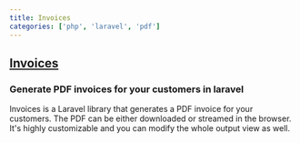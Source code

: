 ```yaml
---
title: Invoices
categories: ['php', 'laravel', 'pdf']
---
```

## [Invoices](https://github.com/ConsoleTVs/Invoices)

### Generate PDF invoices for your customers in laravel


Invoices is a Laravel library that generates a PDF invoice for your customers. The PDF can be either downloaded or
streamed in the browser. It's highly customizable and you can modify the whole output view as well.
